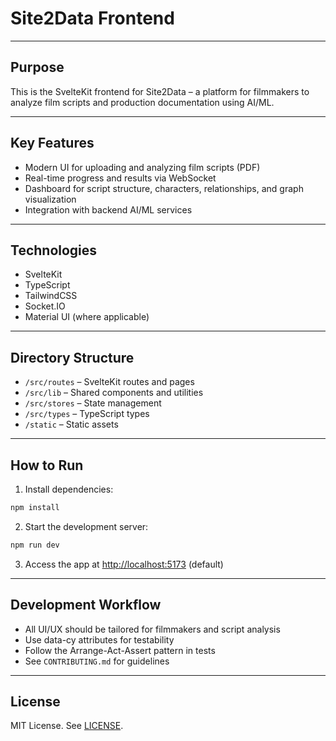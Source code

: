 # Site2Data Frontend

---

## Purpose

This is the SvelteKit frontend for Site2Data – a platform for filmmakers to analyze film scripts and production documentation using AI/ML.

---

## Key Features
- Modern UI for uploading and analyzing film scripts (PDF)
- Real-time progress and results via WebSocket
- Dashboard for script structure, characters, relationships, and graph visualization
- Integration with backend AI/ML services

---

## Technologies
- SvelteKit
- TypeScript
- TailwindCSS
- Socket.IO
- Material UI (where applicable)

---

## Directory Structure
- `/src/routes` – SvelteKit routes and pages
- `/src/lib` – Shared components and utilities
- `/src/stores` – State management
- `/src/types` – TypeScript types
- `/static` – Static assets

---

## How to Run

1. Install dependencies:
```bash
npm install
```
2. Start the development server:
```bash
npm run dev
```
3. Access the app at [http://localhost:5173](http://localhost:5173) (default)

---

## Development Workflow
- All UI/UX should be tailored for filmmakers and script analysis
- Use data-cy attributes for testability
- Follow the Arrange-Act-Assert pattern in tests
- See `CONTRIBUTING.md` for guidelines

---

## License
MIT License. See [LICENSE](../LICENSE). 